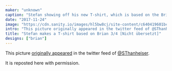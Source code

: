 ```yaml
---
maker: "unknown"
caption: "Stefan showing off his new T-shirt, which is based on the Brian Body Block."
date: "2017-11-24"
image: "https://cdn.sanity.io/images/hl5bw8cj/site-content/c640419601bc0933c4a8c1c4106ef8c6abd70c81-2008x2007.jpg"
intro: "This picture originally appeared in the twitter feed of @SThanheiser ."
title: "Stefan makes a T-shirt based on Brian 3/4 [Nicht übersetzt]"
designs: ["brian"]
---
```



This picture [originally appeared](https://twitter.com/SThanheiser/status/933942463332536320)
in the twitter feed of [@SThanheiser](https://twitter.com/SThanheiser).

It is reposted here with permission.

